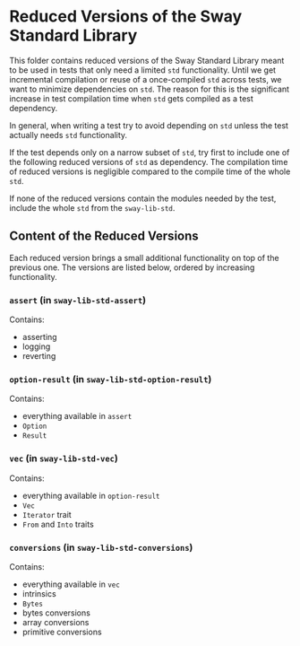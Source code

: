 # Reduced Versions of the Sway Standard Library

This folder contains reduced versions of the Sway Standard Library meant to be used in tests that only need a limited `std` functionality. Until we get incremental compilation or reuse of a once-compiled `std` across tests, we want to minimize dependencies on `std`. The reason for this is the significant increase in test compilation time when `std` gets compiled as a test dependency.

In general, when writing a test try to avoid depending on `std` unless the test actually needs `std` functionality.

If the test depends only on a narrow subset of `std`, try first to include one of the following reduced versions of `std` as dependency. The compilation time of reduced versions is negligible compared to the compile time of the whole `std`.

If none of the reduced versions contain the modules needed by the test, include the whole `std` from the `sway-lib-std`.

## Content of the Reduced Versions

Each reduced version brings a small additional functionality on top of the previous one. The versions are listed below, ordered by increasing functionality.
 
### `assert` (in `sway-lib-std-assert`)
Contains:
- asserting
- logging
- reverting
 
### `option-result` (in `sway-lib-std-option-result`)
Contains:
- everything available in `assert`
- `Option`
- `Result`
 
### `vec` (in `sway-lib-std-vec`)
Contains:
- everything available in `option-result`
- `Vec`
- `Iterator` trait
- `From` and `Into` traits

### `conversions` (in `sway-lib-std-conversions`)
Contains:
- everything available in `vec`
- intrinsics
- `Bytes`
- bytes conversions
- array conversions
- primitive conversions
